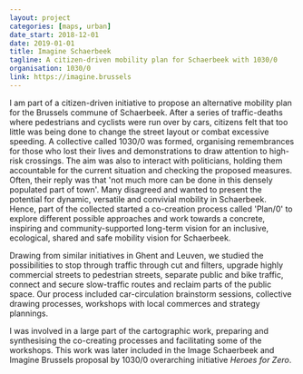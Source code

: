```yaml
---
layout: project
categories: [maps, urban]
date_start: 2018-12-01
date: 2019-01-01
title: Imagine Schaerbeek
tagline: A citizen-driven mobility plan for Schaerbeek with 1030/0
organisation: 1030/0
link: https://imagine.brussels
---
```

I am part of a citizen-driven initiative to propose an alternative mobility plan for the Brussels commune of Schaerbeek. After a series of traffic-deaths where pedestrians and cyclists were run over by cars, citizens felt that too little was being done to change the street layout or combat excessive speeding. A collective called 1030/0 was formed, organising remembrances for those who lost their lives and demonstrations to draw attention to high-risk crossings. The aim was also to interact with politicians, holding them accountable for the current situation and checking the proposed measures. Often, their reply was that 'not much more can be done in this densely populated part of town'. Many disagreed and wanted to present the potential for dynamic, versatile and convivial mobility in Schaerbeek. Hence, part of the collected started a co-creation process called 'Plan/0' to explore different possible approaches and work towards a concrete, inspiring and community-supported long-term vision for an inclusive, ecological, shared and safe mobility vision for Schaerbeek.

Drawing from similar initiatives in Ghent and Leuven, we studied the possibilities to stop through traffic through cut and filters, upgrade highly commercial streets to pedestrian streets, separate public and bike traffic, connect and secure slow-traffic routes and reclaim parts of the public space. Our process included car-circulation brainstorm sessions, collective drawing processes, workshops with local commerces and strategy plannings.

I was involved in a large part of the cartographic work, preparing and synthesising the co-creating processes and facilitating some of the workshops. This work was later included in the Image Schaerbeek and Imagine Brussels proposal by 1030/0 overarching initiative *Heroes for Zero*.